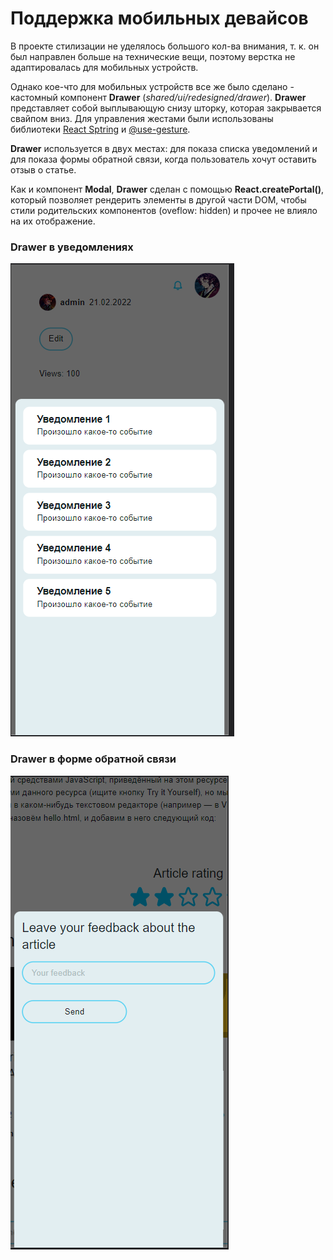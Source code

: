 # Поддержка мобильных девайсов

В проекте стилизации не уделялось большого кол-ва внимания, т. к. он был направлен больше на 
технические вещи, поэтому верстка не адаптировалась для мобильных устройств. 

Однако кое-что для мобильных устройств все же было сделано - кастомный компонент **Drawer** (*shared/ui/redesigned/drawer*). 
**Drawer** представляет собой выплывающую снизу шторку, которая закрывается свайпом вниз. Для управления жестами были использованы библиотеки [React Sptring](https://react-spring.dev/) и [@use-gesture](https://use-gesture.netlify.app/docs/gestures/).

**Drawer** используется в двух местах: для показа списка уведомлений и для показа формы обратной связи, когда пользователь хочут оставить отзыв о статье.

Как и компонент **Modal**, **Drawer** сделан с помощью **React.createPortal()**, который позволяет рендерить элементы в другой части DOM, чтобы стили родительских компонентов (oveflow: hidden) и прочее не влияло на их отображение.

### Drawer в уведомлениях
![Import drawer-notifications screenshot](../../public/drawer-notifications.png)
### Drawer в форме обратной связи
![Import drawer-feedback screenshot](../../public/drawer-feedback.png)